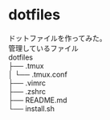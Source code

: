 dotfiles
===============
ドットファイルを作ってみた。  
管理しているファイル  
dotfiles  
├── .tmux  
│   └── .tmux.conf  
├── .vimrc   
├── .zshrc   
├── README.md   
└── install.sh
